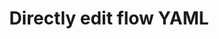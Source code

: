 ---
slug: flow-yaml-editor
version: v1.390.0
title: Directly edit flow YAML
tags: ['Flow Editor']
description: You can now edit directly the YAML of flows within the flow editor.
docs: /docs/flows/editor_components#edit-in-yaml
features:
  [
    'Edit flow metadata.',
    'Edit steps ids.',
    'Edit steps options.',
    'Edit steps code.',
  ]
video: /videos/edit_flow_yaml.mp4
---